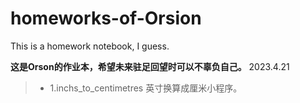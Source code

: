 # homeworks-of-Orsion
This is a homework notebook, I guess.

**这是Orson的作业本，希望未来驻足回望时可以不辜负自己。**
2023.4.21

>+ 1.inchs_to_centimetres
>英寸换算成厘米小程序。
